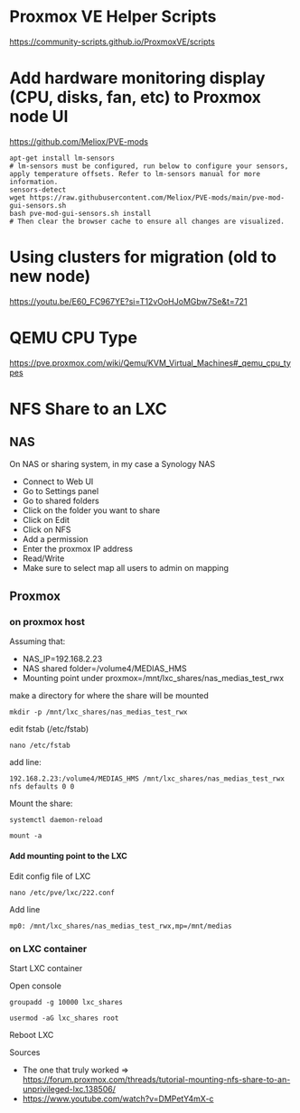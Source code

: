 # Proxmox VE Helper Scripts

https://community-scripts.github.io/ProxmoxVE/scripts

# Add hardware monitoring display (CPU, disks, fan, etc) to Proxmox node UI

https://github.com/Meliox/PVE-mods

```shell
apt-get install lm-sensors
# lm-sensors must be configured, run below to configure your sensors, apply temperature offsets. Refer to lm-sensors manual for more information.
sensors-detect 
wget https://raw.githubusercontent.com/Meliox/PVE-mods/main/pve-mod-gui-sensors.sh
bash pve-mod-gui-sensors.sh install
# Then clear the browser cache to ensure all changes are visualized.
```

# Using clusters for migration (old to new node)

https://youtu.be/E60_FC967YE?si=T12vOoHJoMGbw7Se&t=721


# QEMU CPU Type

https://pve.proxmox.com/wiki/Qemu/KVM_Virtual_Machines#_qemu_cpu_types

# NFS Share to an LXC

## NAS 

On NAS or sharing system, in my case a Synology NAS

- Connect to Web UI
- Go to Settings panel
- Go to shared folders
- Click on the folder you want to share
- Click on Edit
- Click on NFS
- Add a permission
- Enter the proxmox IP address
- Read/Write
- Make sure to select map all users to admin on mapping

## Proxmox

### on proxmox host

Assuming that:

- NAS_IP=192.168.2.23
- NAS shared folder=/volume4/MEDIAS_HMS
- Mounting point under proxmox=/mnt/lxc_shares/nas_medias_test_rwx

make a directory for where the share will be mounted

`mkdir -p /mnt/lxc_shares/nas_medias_test_rwx`

edit fstab (/etc/fstab)

`nano /etc/fstab`

add line:

`192.168.2.23:/volume4/MEDIAS_HMS /mnt/lxc_shares/nas_medias_test_rwx nfs defaults 0 0`

Mount the share:

`systemctl daemon-reload`

`mount -a`

#### Add mounting point to the LXC


Edit config file of LXC 

`nano /etc/pve/lxc/222.conf`

Add line

`mp0: /mnt/lxc_shares/nas_medias_test_rwx,mp=/mnt/medias`


### on LXC container

Start LXC container


Open console

`groupadd -g 10000 lxc_shares`

`usermod -aG lxc_shares root`

Reboot LXC


Sources
- The one that truly worked => https://forum.proxmox.com/threads/tutorial-mounting-nfs-share-to-an-unprivileged-lxc.138506/
- https://www.youtube.com/watch?v=DMPetY4mX-c


